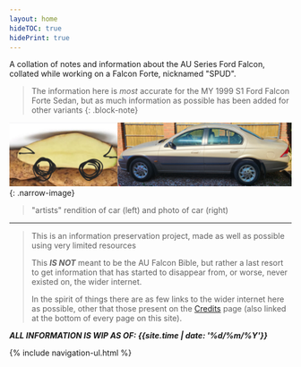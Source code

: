 ```yaml
---
layout: home
hideTOC: true
hidePrint: true
---
```


<h1 style="display:none;">Home</h1>

A collation of notes and information about the AU Series Ford Falcon, collated while working on a Falcon Forte, nicknamed "SPUD".

> The information here is *most* accurate for the MY 1999 S1 Ford Falcon Forte Sedan, but as much information as possible has been added for other variants
{: .block-note}

![Side by side comparison: spud (left, Kipfler) VS. SPUD (right)](./side-by-side.jpg){: .narrow-image}

> "artists" rendition of car (left) and photo of car (right)

---

> This is an information preservation project, made as well as possible using very limited resources
> 
> This ***IS NOT*** meant to be the AU Falcon Bible, but rather a last resort to get information that has started to disappear from, or worse, never existed on, the wider internet.
> 
> In the spirit of things there are as few links to the wider internet here as possible, other that those present on the [Credits](./Credits.md) page (also linked at the bottom of every page on this site).

***ALL INFORMATION IS WIP AS OF: <span class="other-highlight">{{site.time | date: '%d/%m/%Y'}}</span>***

{% include navigation-ul.html %}